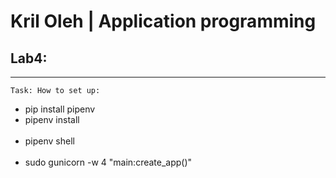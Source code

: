 # Kril Oleh | Application programming
<h2> Lab4: </h2>

<hr>

    Task: How to set up:

<ul>
    <li>pip install pipenv</li>
    <li>pipenv install</li>
    <br>
    <li>pipenv shell</li>
    <br>
    <li>sudo gunicorn -w 4 "main:create_app()"</li>
</ul>

    





